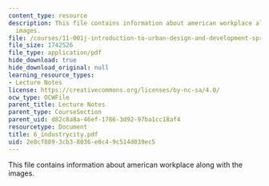 ```yaml
---
content_type: resource
description: This file contains information about american workplace along with the
  images.
file: /courses/11-001j-introduction-to-urban-design-and-development-spring-2006/2e8cf8893cb38036e0c49c514d039ec5_6_industrycity.pdf
file_size: 1742526
file_type: application/pdf
hide_download: true
hide_download_original: null
learning_resource_types:
- Lecture Notes
license: https://creativecommons.org/licenses/by-nc-sa/4.0/
ocw_type: OCWFile
parent_title: Lecture Notes
parent_type: CourseSection
parent_uid: d82c8a8a-46ef-1786-3d92-97ba1cc18af4
resourcetype: Document
title: 6_industrycity.pdf
uid: 2e8cf889-3cb3-8036-e0c4-9c514d039ec5
---
```

This file contains information about american workplace along with the images.